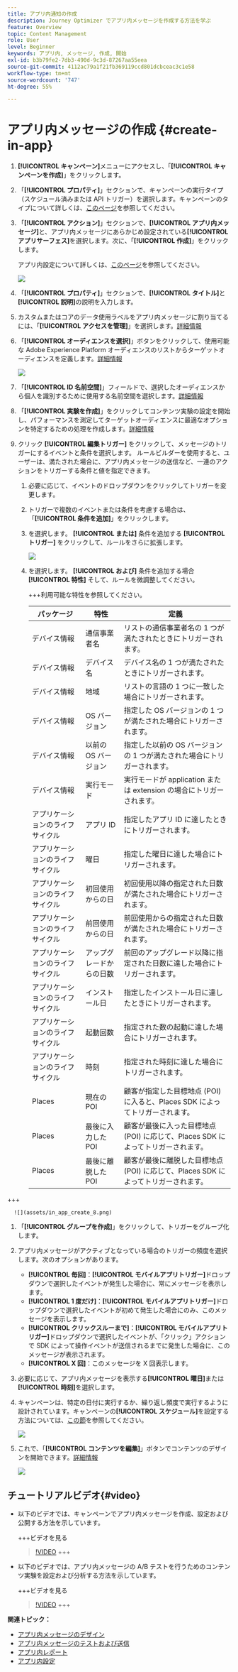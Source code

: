 ```yaml
---
title: アプリ内通知の作成
description: Journey Optimizer でアプリ内メッセージを作成する方法を学ぶ
feature: Overview
topic: Content Management
role: User
level: Beginner
keywords: アプリ内, メッセージ, 作成, 開始
exl-id: b3b79fe2-7db3-490d-9c3d-87267aa55eea
source-git-commit: 4112ac79a1f21fb369119ccd801dcbceac3c1e58
workflow-type: tm+mt
source-wordcount: '747'
ht-degree: 55%

---
```


# アプリ内メッセージの作成  {#create-in-app}

<!--
>[!BEGINTABS]

>[!TAB Add an In-app message to a journey]

>[!AVAILABILITY]
>
>The In-app activity is currently available as a beta to select users only. To join the beta program, contact Adobe Customer Care.

1. Open your journey, then drag and drop an **[!UICONTROL In-app]** activity from the **[!UICONTROL Actions]** section of the palette.

    When a profile reaches the end of their journey, any in-app messages displayed to them will automatically expire. For that reason, a Wait activity is automatically added after your In-app activity to ensure proper timing.

    ![](assets/in_app_journey_1.png)

1. Enter a **[!UICONTROL Label]** and **[!UICONTROL Description]** for your message.

1. Choose the [In-app surface](inapp-configuration.md) to use.

    ![](assets/in_app_journey_2.png)

1. You can now start designing your content with the **[!UICONTROL Edit content]** button. [Learn more](design-in-app.md)

1. Click **[!UICONTROL Edit trigger]** to configure your Trigger. 

    ![](assets/in_app_journey_4.png)

1. Choose the frequency of your trigger when your In-app message is active:

    * **[!UICONTROL Show every time]**: Always show the message when the events selected in the **[!UICONTROL Mobile app trigger]** drop-down occur.
    * **[!UICONTROL Show once]**: Only show this message the first time the events selected in the **[!UICONTROL Mobile app trigger]** drop-down occur.
    * **[!UICONTROL Show until click through]**: Show this message when the events selected in the **[!UICONTROL Mobile app trigger]** drop-down occur until an interact event is sent by the SDK with an action of "clicked".

1. From the **[!UICONTROL Mobile app trigger]** dropdown(s), choose the event(s) and criteria that will trigger your message:

    1. From the left drop-down, select the event required to trigger the message.
    1. From the right drop-down, select the validation required on the selected event.
    1. Click the **[!UICONTROL Add]** button if you want the trigger to consider multiple events or criteria. Then, repeat the steps above.
    1. Select how your events are linked, e.g. choose **[!UICONTROL And]** if you want **both** triggers to be true in order for a message to be shown or choose **[!UICONTROL Or]** if you want the message to be shown if **either** of the triggers are true.
    1. Click **[!UICONTROL Save]** when your Triggers have been configured.

    ![](assets/in_app_journey_3.png)
    
1. If necessary, complete your journey flow by dragging and dropping additional actions or events. [Learn more](../building-journeys/about-journey-activities.md)

1. Once your In-app message is ready, finalize the configuration and publish your journey to activate it.

For more information on how to configure a journey, refer to [this page](../building-journeys/journey-gs.md).

>[!TAB Add an In-app message to a campaign]
-->

1. **[!UICONTROL キャンペーン]**&#x200B;メニューにアクセスし、「**[!UICONTROL キャンペーンを作成]**」をクリックします。

1. 「**[!UICONTROL プロパティ]**」セクションで、キャンペーンの実行タイプ（スケジュール済みまたは API トリガー）を選択します。キャンペーンのタイプについて詳しくは、[このページ](../campaigns/create-campaign.md#campaigntype)を参照してください。

1. 「**[!UICONTROL アクション]**」セクションで、**[!UICONTROL アプリ内メッセージ]**&#x200B;と、アプリ内メッセージにあらかじめ設定されている&#x200B;**[!UICONTROL アプリサーフェス]**&#x200B;を選択します。次に、「**[!UICONTROL 作成]**」をクリックします。

   アプリ内設定について詳しくは、[このページ](inapp-configuration.md)を参照してください。

   ![](assets/in_app_create_1.png)

1. 「**[!UICONTROL プロパティ]**」セクションで、**[!UICONTROL タイトル]**&#x200B;と&#x200B;**[!UICONTROL 説明]**&#x200B;の説明を入力します。

1. カスタムまたはコアのデータ使用ラベルをアプリ内メッセージに割り当てるには、「**[!UICONTROL アクセスを管理]**」を選択します。[詳細情報](../administration/object-based-access.md)

1. 「**[!UICONTROL オーディエンスを選択]**」ボタンをクリックして、使用可能な Adobe Experience Platform オーディエンスのリストからターゲットオーディエンスを定義します。[詳細情報](../audience/about-audiences.md)

   ![](assets/in_app_create_2.png)

1. 「**[!UICONTROL ID 名前空間]**」フィールドで、選択したオーディエンスから個人を識別するために使用する名前空間を選択します。[詳細情報](../event/about-creating.md#select-the-namespace)

1. 「**[!UICONTROL 実験を作成]**」をクリックしてコンテンツ実験の設定を開始し、パフォーマンスを測定してターゲットオーディエンスに最適なオプションを特定するための処理を作成します。[詳細情報](../campaigns/content-experiment.md)

1. クリック **[!UICONTROL 編集トリガー]** をクリックして、メッセージのトリガーにするイベントと条件を選択します。 ルールビルダーを使用すると、ユーザーは、満たされた場合に、アプリ内メッセージの送信など、一連のアクションをトリガーする条件と値を指定できます。

   1. 必要に応じて、イベントのドロップダウンをクリックしてトリガーを変更します。

   1. トリガーで複数のイベントまたは条件を考慮する場合は、「**[!UICONTROL 条件を追加]**」をクリックします。

   1. を選択します。 **[!UICONTROL または]** 条件を追加する **[!UICONTROL トリガー]** をクリックして、ルールをさらに拡張します。

      ![](assets/in_app_create_3.png)

   1. を選択します。 **[!UICONTROL および]** 条件を追加する場合 **[!UICONTROL 特性]** そして、ルールを微調整してください。

      +++利用可能な特性を参照してください。

      | パッケージ | 特性 | 定義 |
      |---|---|---|
      | デバイス情報 | 通信事業者名 | リストの通信事業者名の 1 つが満たされたときにトリガーされます。 |
      | デバイス情報 | デバイス名 | デバイス名の 1 つが満たされたときにトリガーされます。 |
      | デバイス情報 | 地域 | リストの言語の 1 つに一致した場合にトリガーされます。 |
      | デバイス情報 | OS バージョン | 指定した OS バージョンの 1 つが満たされた場合にトリガーされます。 |
      | デバイス情報 | 以前の OS バージョン | 指定した以前の OS バージョンの 1 つが満たされた場合にトリガーされます。 |
      | デバイス情報 | 実行モード | 実行モードが application または extension の場合にトリガーされます。 |
      | アプリケーションのライフサイクル | アプリ ID | 指定したアプリ ID に達したときにトリガーされます。 |
      | アプリケーションのライフサイクル | 曜日 | 指定した曜日に達した場合にトリガーされます。 |
      | アプリケーションのライフサイクル | 初回使用からの日 | 初回使用以降の指定された日数が満たされた場合にトリガーされます。 |
      | アプリケーションのライフサイクル | 前回使用からの日 | 前回使用からの指定された日数が満たされた場合にトリガーされます。 |
      | アプリケーションのライフサイクル | アップグレードからの日数 | 前回のアップグレード以降に指定された日数に達した場合にトリガーされます。 |
      | アプリケーションのライフサイクル | インストール日 | 指定したインストール日に達したときにトリガーされます。 |
      | アプリケーションのライフサイクル | 起動回数 | 指定された数の起動に達した場合にトリガーされます。 |
      | アプリケーションのライフサイクル | 時刻 | 指定された時刻に達した場合にトリガーされます。 |
      | Places | 現在の POI | 顧客が指定した目標地点 (POI) に入ると、Places SDK によってトリガーされます。 |
      | Places | 最後に入力した POI | 顧客が最後に入った目標地点 (POI) に応じて、Places SDK によってトリガーされます。 |
      | Places | 最後に離脱した POI | 顧客が最後に離脱した目標地点 (POI) に応じて、Places SDK によってトリガーされます。 |

+++

      ![](assets/in_app_create_8.png)

   1. 「**[!UICONTROL グループを作成]**」をクリックして、トリガーをグループ化します。

1. アプリ内メッセージがアクティブとなっている場合のトリガーの頻度を選択します。次のオプションがあります。

   * **[!UICONTROL 毎回]**：**[!UICONTROL モバイルアプリトリガー]**&#x200B;ドロップダウンで選択したイベントが発生した場合に、常にメッセージを表示します。
   * **[!UICONTROL 1 度だけ]**：**[!UICONTROL モバイルアプリトリガー]**&#x200B;ドロップダウンで選択したイベントが初めて発生した場合にのみ、このメッセージを表示します。
   * **[!UICONTROL クリックスルーまで]**：**[!UICONTROL モバイルアプリトリガー]**&#x200B;ドロップダウンで選択したイベントが、「クリック」アクションで SDK によって操作イベントが送信されるまでに発生した場合に、このメッセージが表示されます。
   * **[!UICONTROL X 回]**：このメッセージを X 回表示します。

1. 必要に応じて、アプリ内メッセージを表示する&#x200B;**[!UICONTROL 曜日]**&#x200B;または&#x200B;**[!UICONTROL 時刻]**&#x200B;を選択します。

1. キャンペーンは、特定の日付に実行するか、繰り返し頻度で実行するように設計されています。キャンペーンの&#x200B;**[!UICONTROL スケジュール]**&#x200B;を設定する方法については、[この節](../campaigns/create-campaign.md#schedule)を参照してください。

   ![](assets/in-app-schedule.png)

1. これで、「**[!UICONTROL コンテンツを編集]**」ボタンでコンテンツのデザインを開始できます。[詳細情報](design-in-app.md)

   ![](assets/in_app_create_4.png)

<!--
>[!ENDTABS]
-->

## チュートリアルビデオ{#video}

* 以下のビデオでは、キャンペーンでアプリ内メッセージを作成、設定および公開する方法を示しています。

  +++ビデオを見る
  >[!VIDEO](https://video.tv.adobe.com/v/3410430?quality=12&learn=on)
+++

* 以下のビデオでは、アプリ内メッセージの A/B テストを行うためのコンテンツ実験を設定および分析する方法を示しています。

  +++ビデオを見る
  >[!VIDEO](https://video.tv.adobe.com/v/3419898)
+++


**関連トピック：**

* [アプリ内メッセージのデザイン](design-in-app.md)
* [アプリ内メッセージのテストおよび送信](send-in-app.md)
* [アプリ内レポート](../reports/campaign-global-report.md#inapp-report)
* [アプリ内設定](inapp-configuration.md)